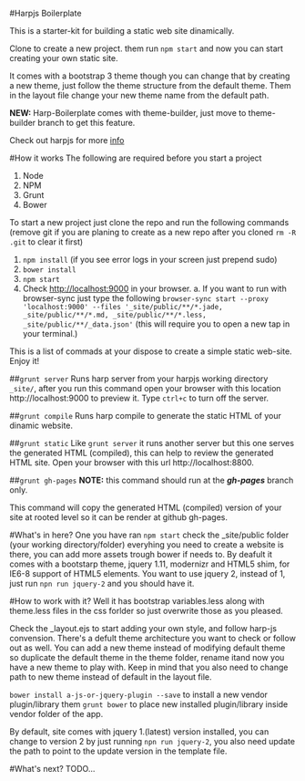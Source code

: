 #Harpjs Boilerplate

This is a starter-kit for building a static web site dinamically.

Clone to create a new project. them run `npm start` and now you can start creating your own static site.

It comes with a bootstrap 3 theme though you can change that by creating a new theme, just follow the theme structure from the default theme. Them in the layout file change your new theme name from the default path.

<strong>NEW:</strong> Harp-Boilerplate comes with theme-builder, just move to theme-builder branch to get this feature.

Check out harpjs for more [info](http://harpjs.com/docs/)

#How it works
The following are required before you start a project

1. Node
2. NPM
3. Grunt
4. Bower

To start a new project just clone the repo and run the following commands (remove git if you are planing to create as a new repo after you cloned ```rm -R .git``` to clear it first)

1. ```npm install``` (if you see error logs in your screen just prepend sudo)
2. ```bower install```
3. ```npm start``` 
4. Check [http://localhost:9000](http://localhost:9000) in your browser.
    a. If you want to run with browser-sync just type the following ```browser-sync start --proxy 'localhost:9000' --files '_site/public/**/*.jade, _site/public/**/*.md, _site/public/**/*.less, _site/public/**/_data.json'``` (this will require you to open a new tap in your terminal.)

This is a list of commads at your dispose to create a simple static web-site. Enjoy it!

##```grunt server```
Runs harp server from your harpjs working directory ```_site/```, after you run this command open your browser with this location http://localhost:9000 to preview it. Type ```ctrl+c``` to turn off the server.

##```grunt compile```
Runs harp compile to generate the static HTML of your dinamic website.

##```grunt static```
Like ```grunt server``` it runs another server but this one serves the generated HTML (compiled), this can help to review the generated HTML site. Open your browser with this url http://localhost:8800.

##```grunt gh-pages```
**NOTE:** this command should run at the **_gh-pages_** branch only.

This command will copy the generated HTML (compiled) version of your site at rooted level so it can be render at github gh-pages.

#What's in here?
One you have ran ```npm start``` check the _site/public folder (your working directory/folder) everyhing you need to create a website is there, you can add more assets trough bower if needs to.
By deafult it comes with a bootstarp theme, jquery 1.11, modernizr and HTML5 shim, for IE6-8 support of HTML5 elements.
You want to use jquery 2, instead of 1, just run ```npn run jquery-2``` and you should have it.

#How to work with it?
Well it has bootstrap variables.less along with theme.less files in the css forlder so just overwrite those as you pleased.

Check the _layout.ejs to start adding your own style, and follow harp-js convension. There's a defult theme architecture you want to check or follow out as well. You can add a new theme instead of modifying default theme so duplicate the default theme in the theme folder, rename itand now you have a new theme to play with. Keep in mind that you also need to change path to new theme instead of default in the layout file.

```bower install a-js-or-jquery-plugin --save``` to install a new vendor plugin/library them ```grunt bower``` to place new installed plugin/library inside vendor folder of the app.

By default, site comes with jquery 1.(latest) version installed, you can change to version 2 by just running ```npn run jquery-2```, you also need update the path to point to the update version in the template file.

#What's next?
TODO...
